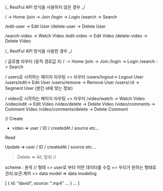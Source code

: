 /_ RestFul API 방식을 사용하지 않은 경우 _/

/ -> Home
/join -> Join
/login -> Login
/search -> Search

/edit-user -> Edit User
/delete-user -> Delete User

/warch-video -> Watch Video
/edit-video -> Edit Video
/delete-video -> Delete Video

/_ RestFul API 방식을 사용한 경우 _/

/ 글로벌 라우터 (동적 경로값 X)
/ -> Home
/join -> Join
/login -> Login
/search -> Search

/ users로 시작하는 페이지 라우팅 => 라우터
/users/logout-> Logout User
/users/edit-> Edit User
/users/remove -> Remove User
/users/:id -> Segment User (본인 id에 맞는 정보)

/ video로 시작하는 페이지 라우팅 => 라우터
/video/watch -> Watch Video
/video/edit -> Edit Video
/video/delete -> Delete Video
/video/comments -> Comment Video
/video/comments/delete -> Delete Comment

//
Create

- video
  => user / ID / createdAt / source etc...

Read

Update
=> user / ID / createdAt / source etc...

> Delete
> => All, 탈퇴 //

scheme : 윤곽 // 형태
=> user로 부터 어떤 데이터를 수집 => 우리가 원하는 형태로 관리.보관.제어
=> data model => data modeling

[
{
id: "david",
source: ".mp4"
...
}
...
]
